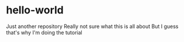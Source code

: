 # hello-world
Just another repository
Really not sure what this is all about
But I guess that's why I'm doing the tutorial
